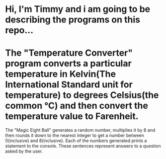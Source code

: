 # Hi, I'm Timmy and i am going to be describing the programs on this repo...
# The "Temperature Converter" program converts a particular temperature in Kelvin(The International Standard unit for temperature) to degrees Celsius(the common °C) and then convert the temperature value to Farenheit.
The "Magic Eight Ball" generates a random number, multiplies it by 8 and then rounds it down to the nearest integer to get a number between 0(inclusive) and 8(inclusive). Each of the numbers generated prints a statement to the console. These sentences represent answers to a question asked by the user.
